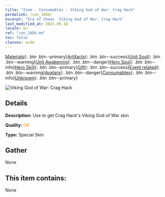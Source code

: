```yaml
---
title: "Item - Consumables - Viking God of War: Crag Hack"
permalink: /con_1056/
excerpt: "Era of Chaos  Viking God of War: Crag Hack"
last_modified_at: 2021-05-18
locale: en
ref: "con_1056.md"
toc: false
classes: wide
---
```

 [Materials](/Items/){: .btn .btn--primary}[Artifacts](/Items/Artifacts/){: .btn .btn--success}[Unit Soul](/Items/UnitSoul/){: .btn .btn--warning}[Unit Awakening](/Items/UnitAwakening/){: .btn .btn--danger}[Hero Soul](/Items/HeroSoul/){: .btn .btn--info}[Hero Skill](/Items/HeroSkill/){: .btn .btn--primary}[Gift](/Items/Gift/){: .btn .btn--success}[Event related](/Items/Events/){: .btn .btn--warning}[Avatars](/Items/Avatars/){: .btn .btn--danger}[Consumables](/Items/Consumables/){: .btn .btn--info}[Unknown](/Items/Unknown/){: .btn .btn--primary}

 ![Viking God of War: Crag Hack](/images/h/h_CragHack3.jpg)

## Details
 **Description:** Use to get Crag Hack's Viking God of War skin

 **Quality:** <span style="color: #FF8C00">OK</span>

 **Type:** Special Skin

## Gather

  None

## This item contains:

  None

